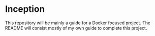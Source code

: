 # Inception
This repository will be mainly a guide for a Docker focused project. The README will consist mostly of my own guide to complete this project.
